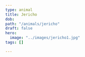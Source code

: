 ```yaml
---
type: animal
title: Jericho
dob: 
path: "/animals/jericho"
draft: false
hero:
  image: "../images/jericho1.jpg"
tags: []

---
```

